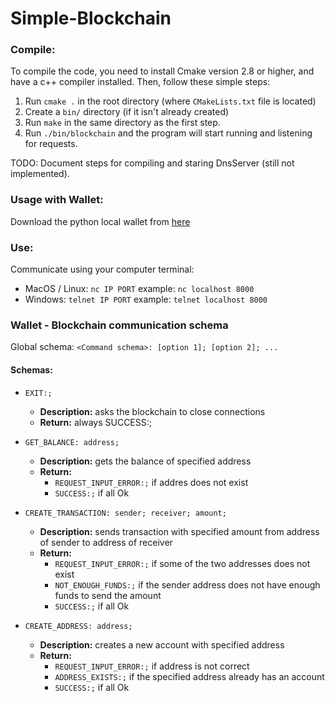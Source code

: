 # Simple-Blockchain

### Compile:
To compile the code, you need to install Cmake version 2.8 or higher, and have a c++ compiler installed. Then, follow these simple steps:
1. Run `cmake .` in the root directory (where `CMakeLists.txt` file is located)
2. Create a `bin/` directory (if it isn't already created)
3. Run `make` in the same directory as the first step.
4. Run `./bin/blockchain` and the program will start running and listening for requests.

TODO: Document steps for compiling and staring DnsServer (still not implemented).

### Usage with Wallet:
Download the python local wallet from [here](https://github.com/matedavid/blockchain_wallet) 

### Use: 
Communicate using your computer terminal:
- MacOS / Linux: ```nc IP PORT``` example: ```nc localhost 8000```
- Windows: ```telnet IP PORT``` example: ```telnet localhost 8000```

### Wallet - Blockchain communication schema 
Global schema: ```<Command schema>: [option 1]; [option 2]; ...```
#### Schemas:
- ```EXIT:;```
    - **Description:** asks the blockchain to close connections
    - **Return:** always SUCCESS:;

- ```GET_BALANCE: address;```
    - **Description:** gets the balance of specified address
    - **Return:**
        - ```REQUEST_INPUT_ERROR:;``` if addres does not exist
        - ```SUCCESS:;``` if all Ok

- ```CREATE_TRANSACTION: sender; receiver; amount;```
    - **Description:** sends transaction with specified amount from address of sender to address of receiver
    - **Return:**
        - ```REQUEST_INPUT_ERROR:;``` if some of the two addresses does not exist
        - ```NOT_ENOUGH_FUNDS:;``` if the sender address does not have enough funds to send the amount
        - ```SUCCESS:;``` if all Ok
    
- ```CREATE_ADDRESS: address;```
    - **Description:** creates a new account with specified address
    - **Return:**
        - ```REQUEST_INPUT_ERROR:;``` if address is not correct
        - ```ADDRESS_EXISTS:;``` if the specified address already has an account
        - ```SUCCESS:;``` if all Ok

